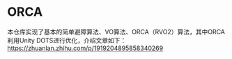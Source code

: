 # ORCA  
本仓库实现了基本的简单避障算法、VO算法、ORCA（RVO2）算法，其中ORCA利用Unity DOTS进行优化，介绍文章如下：
https://zhuanlan.zhihu.com/p/1919204895858340269
